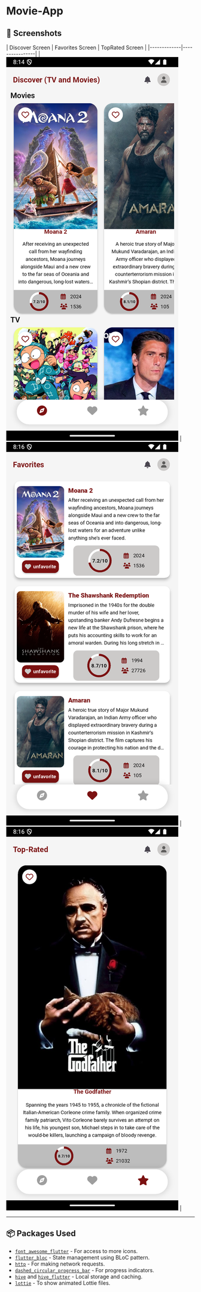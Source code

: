 # Movie-App

## 📸 Screenshots
| Discover Screen | Favorites Screen | TopRated Screen |
|-------------|----------------|
| ![Discover](assets/screenshots/discover.png) | ![Favorites](assets/screenshots/favorites.png) | ![TopRated](assets/screenshots/top_rated.png) |

---

## 📦 Packages Used
- [`font_awesome_flutter`](https://pub.dev/packages/font_awesome_flutter) - For access to more icons.
- [`flutter_bloc`](https://pub.dev/packages/flutter_bloc) - State management using BLoC pattern.
- [`http`](https://pub.dev/packages/http) - For making network requests.
- [`dashed_circular_progress_bar`](https://pub.dev/packages/dashed_circular_progress_bar) - For progress indicators.
- [`hive`](https://pub.dev/packages/hive) and [`hive_flutter`](https://pub.dev/packages/hive_flutter) - Local storage and caching.
- [`lottie`](https://pub.dev/packages/lottie) - To show animated Lottie files.


